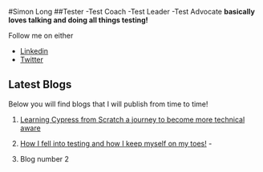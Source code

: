 #Simon Long
##Tester -Test Coach -Test Leader -Test Advocate  <b>basically loves talking and doing all things testing!</b>

 Follow me on either
* [Linkedin](https://www.linkedin.com/in/simonlongtester)
* [Twitter](https://twitter.com/simonlongtester)


## Latest Blogs

Below you will find blogs that I will publish from time to time!  

1. [Learning Cypress from Scratch  a journey to become more technical aware](blog1)

2. [How I fell into testing and how I keep myself on my toes!](blog2) - 

3. Blog number 2


